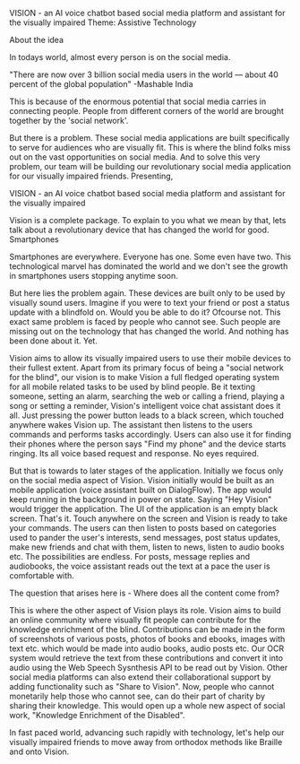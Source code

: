 VISION - an AI voice chatbot based social media platform and assistant for the visually impaired
Theme: Assistive Technology

About the idea

In todays world, almost every person is on the social media.

"There are now over 3 billion social media users in the world — about 40 percent of the global population"
-Mashable India

This is because of the enormous potential that social media carries in connecting people. People from different corners of the world are brought together by the 'social network'.

But there is a problem. These social media applications are built specifically to serve for audiences who are visually fit. This is where the blind folks miss out on the vast opportunities on social media. And to solve this very problem, our team will be building our revolutionary social media application for our visually impaired friends. Presenting,

VISION - an AI voice chatbot based social media platform and assistant for the visually impaired

Vision is a complete package. To explain to you what we mean by that, lets talk about a revolutionary device that has changed the world for good. Smartphones

Smartphones are everywhere. Everyone has one. Some even have two. This technological marvel has dominated the world and we don't see the growth in smartphones users stopping anytime soon.

But here lies the problem again. These devices are built only to be used by visually sound users. Imagine if you were to text your friend or post a status update with a blindfold on. Would you be able to do it? Ofcourse not. This exact same problem is faced by people who cannot see. Such people are missing out on the technology that has changed the world. And nothing has been done about it. Yet.

Vision aims to allow its visually impaired users to use their mobile devices to their fullest extent. Apart from its primary focus of being a "social network for the blind", our vision is to make Vision a full fledged operating system for all mobile related tasks to be used by blind people. Be it texting someone, setting an alarm, searching the web or calling a friend, playing a song or setting a reminder, Vision's intelligent voice chat assistant does it all. Just pressing the power button leads to a black screen, which touched anywhere wakes Vision up. The assistant then listens to the users commands and performs tasks accordingly. Users can also use it for finding their phones where the person says "Find my phone" and the device starts ringing. Its all voice based request and response. No eyes required.

But that is towards to later stages of the application. Initially we focus only on the social media aspect of Vision. Vision initially would be built as an mobile application (voice assistant built on DialogFlow). The app would keep running in the background in power on state. Saying "Hey Vision" would trigger the application. The UI of the application is an empty black screen. That's it. Touch anywhere on the screen and Vision is ready to take your commands. The users can then listen to posts based on categories used to pander the user's interests, send messages, post status updates, make new friends and chat with them, listen to news, listen to audio books etc. The possibilities are endless. For posts, message replies and audiobooks, the voice assistant reads out the text at a pace the user is comfortable with.

The question that arises here is - Where does all the content come from?

This is where the other aspect of Vision plays its role. Vision aims to build an online community where visually fit people can contribute for the knowledge enrichment of the blind. Contributions can be made in the form of screenshots of various posts, photos of books and ebooks, images with text etc. which would be made into audio books, audio posts etc. Our OCR system would retrieve the text from these contributions and convert it into audio using the Web Speech Sysnthesis API to be read out by Vision. Other social media platforms can also extend their collaborational support by adding functionality such as "Share to Vision". Now, people who cannot monetarily help those who cannot see, can do their part of charity by sharing their knowledge. This would open up a whole new aspect of social work, "Knowledge Enrichment of the Disabled".

In fast paced world, advancing such rapidly with technology, let's help our visually impaired friends to move away from orthodox methods like Braille and onto Vision.

